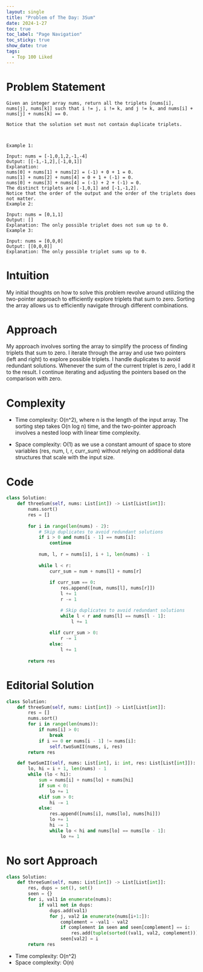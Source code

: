 ```yaml
---
layout: single
title: "Problem of The Day: 3Sum"
date: 2024-1-27
toc: true
toc_label: "Page Navigation"
toc_sticky: true
show_date: true
tags:
  - Top 100 Liked
---
```

# Problem Statement
```
Given an integer array nums, return all the triplets [nums[i], nums[j], nums[k]] such that i != j, i != k, and j != k, and nums[i] + nums[j] + nums[k] == 0.

Notice that the solution set must not contain duplicate triplets.

 

Example 1:

Input: nums = [-1,0,1,2,-1,-4]
Output: [[-1,-1,2],[-1,0,1]]
Explanation: 
nums[0] + nums[1] + nums[2] = (-1) + 0 + 1 = 0.
nums[1] + nums[2] + nums[4] = 0 + 1 + (-1) = 0.
nums[0] + nums[3] + nums[4] = (-1) + 2 + (-1) = 0.
The distinct triplets are [-1,0,1] and [-1,-1,2].
Notice that the order of the output and the order of the triplets does not matter.
Example 2:

Input: nums = [0,1,1]
Output: []
Explanation: The only possible triplet does not sum up to 0.
Example 3:

Input: nums = [0,0,0]
Output: [[0,0,0]]
Explanation: The only possible triplet sums up to 0.
```

# Intuition
My initial thoughts on how to solve this problem revolve around utilizing the two-pointer approach to efficiently explore triplets that sum to zero. Sorting the array allows us to efficiently navigate through different combinations.

# Approach
My approach involves sorting the array to simplify the process of finding triplets that sum to zero. I iterate through the array and use two pointers (left and right) to explore possible triplets. I handle duplicates to avoid redundant solutions. Whenever the sum of the current triplet is zero, I add it to the result. I continue iterating and adjusting the pointers based on the comparison with zero.

# Complexity
- Time complexity:
O(n^2), where n is the length of the input array. The sorting step takes O(n log n) time, and the two-pointer approach involves a nested loop with linear time complexity.

- Space complexity:
O(1) as we use a constant amount of space to store variables (res, num, l, r, curr_sum) without relying on additional data structures that scale with the input size. 

# Code
```python
class Solution:
    def threeSum(self, nums: List[int]) -> List[List[int]]:
        nums.sort()
        res = []
        
        for i in range(len(nums) - 2):
            # Skip duplicates to avoid redundant solutions
            if i > 0 and nums[i - 1] == nums[i]:
                continue
            
            num, l, r = nums[i], i + 1, len(nums) - 1
            
            while l < r:
                curr_sum = num + nums[l] + nums[r]
                
                if curr_sum == 0:
                    res.append([num, nums[l], nums[r]])
                    l += 1
                    r -= 1

                    # Skip duplicates to avoid redundant solutions
                    while l < r and nums[l] == nums[l - 1]:
                        l += 1
                        
                elif curr_sum > 0:
                    r -= 1
                else:
                    l += 1
                
        return res

```

# Editorial Solution
```python
class Solution:
    def threeSum(self, nums: List[int]) -> List[List[int]]:
        res = []
        nums.sort()
        for i in range(len(nums)):
            if nums[i] > 0:
                break
            if i == 0 or nums[i - 1] != nums[i]:
                self.twoSumII(nums, i, res)
        return res

    def twoSumII(self, nums: List[int], i: int, res: List[List[int]]):
        lo, hi = i + 1, len(nums) - 1
        while (lo < hi):
            sum = nums[i] + nums[lo] + nums[hi]
            if sum < 0:
                lo += 1
            elif sum > 0:
                hi -= 1
            else:
                res.append([nums[i], nums[lo], nums[hi]])
                lo += 1
                hi -= 1
                while lo < hi and nums[lo] == nums[lo - 1]:
                    lo += 1
```

# No sort Approach
```python
class Solution:
    def threeSum(self, nums: List[int]) -> List[List[int]]:
        res, dups = set(), set()
        seen = {}
        for i, val1 in enumerate(nums):
            if val1 not in dups:
                dups.add(val1)
                for j, val2 in enumerate(nums[i+1:]):
                    complement = -val1 - val2
                    if complement in seen and seen[complement] == i:
                        res.add(tuple(sorted((val1, val2, complement))))
                    seen[val2] = i
        return res
```
- Time complexity: O(n^2)
- Space complexity: O(n)